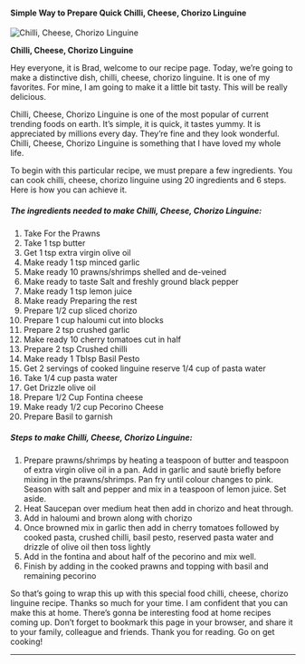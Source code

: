             

#### Simple Way to Prepare Quick Chilli, Cheese, Chorizo Linguine

![Chilli, Cheese, Chorizo Linguine](https://img-global.cpcdn.com/recipes/ebc7bea6958f2da4/751x532cq70/chilli-cheese-chorizo-linguine-recipe-main-photo.jpg)

**Chilli, Cheese, Chorizo Linguine**

Hey everyone, it is Brad, welcome to our recipe page. Today, we’re going to make a distinctive dish, chilli, cheese, chorizo linguine. It is one of my favorites. For mine, I am going to make it a little bit tasty. This will be really delicious.

Chilli, Cheese, Chorizo Linguine is one of the most popular of current trending foods on earth. It’s simple, it is quick, it tastes yummy. It is appreciated by millions every day. They’re fine and they look wonderful. Chilli, Cheese, Chorizo Linguine is something that I have loved my whole life.

To begin with this particular recipe, we must prepare a few ingredients. You can cook chilli, cheese, chorizo linguine using 20 ingredients and 6 steps. Here is how you can achieve it.

##### The ingredients needed to make Chilli, Cheese, Chorizo Linguine:

1.  Take For the Prawns
2.  Take 1 tsp butter
3.  Get 1 tsp extra virgin olive oil
4.  Make ready 1 tsp minced garlic
5.  Make ready 10 prawns/shrimps shelled and de-veined
6.  Make ready to taste Salt and freshly ground black pepper
7.  Make ready 1 tsp lemon juice
8.  Make ready Preparing the rest
9.  Prepare 1/2 cup sliced chorizo
10.  Prepare 1 cup haloumi cut into blocks
11.  Prepare 2 tsp crushed garlic
12.  Make ready 10 cherry tomatoes cut in half
13.  Prepare 2 tsp Crushed chilli
14.  Make ready 1 Tblsp Basil Pesto
15.  Get 2 servings of cooked linguine reserve 1/4 cup of pasta water
16.  Take 1/4 cup pasta water
17.  Get Drizzle olive oil
18.  Prepare 1/2 Cup Fontina cheese
19.  Make ready 1/2 cup Pecorino Cheese
20.  Prepare Basil to garnish

##### Steps to make Chilli, Cheese, Chorizo Linguine:

1.  Prepare prawns/shrimps by heating a teaspoon of butter and teaspoon of extra virgin olive oil in a pan. Add in garlic and sautè briefly before mixing in the prawns/shrimps. Pan fry until colour changes to pink. Season with salt and pepper and mix in a teaspoon of lemon juice. Set aside.
2.  Heat Saucepan over medium heat then add in chorizo and heat through.
3.  Add in haloumi and brown along with chorizo
4.  Once browned mix in garlic then add in cherry tomatoes followed by cooked pasta, crushed chilli, basil pesto, reserved pasta water and drizzle of olive oil then toss lightly
5.  Add in the fontina and about half of the pecorino and mix well.
6.  Finish by adding in the cooked prawns and topping with basil and remaining pecorino

So that’s going to wrap this up with this special food chilli, cheese, chorizo linguine recipe. Thanks so much for your time. I am confident that you can make this at home. There’s gonna be interesting food at home recipes coming up. Don’t forget to bookmark this page in your browser, and share it to your family, colleague and friends. Thank you for reading. Go on get cooking!

* * *